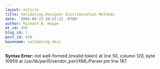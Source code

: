 ```yaml
---
layout: article
title: Validating Designer Discrimination Methods
date: '2004-09-23 20:21:21 -0700'
author: Richard B. Hoppe
mt_id: 459
blog_id: 2
post_id: 459
basename: validating_desi
---
```

<p><strong>Syntax Error:</strong> 
not well-formed (invalid token) at line 50, column 120, byte 10959 at /usr/lib/perl5/vendor_perl/XML/Parser.pm line 187.
</p>
